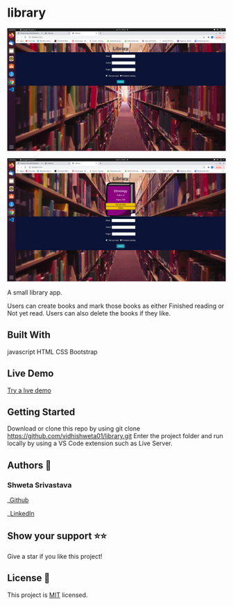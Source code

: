 
# library

![Screenshot](./assets/Screenshot1.png)

![Screenshot](./assets/Screenshot2.png)

A small library app.

Users can create books and mark those books as either Finished reading or Not yet read. Users can also delete the books if they like.

## Built With

javascript
HTML
CSS
Bootstrap

## Live Demo

[Try a lıve demo](https://vidhishweta01.github.io/library/)

## Getting Started

Download or clone this repo by using git clone https://github.com/vidhishweta01/library.git
Enter the project folder and run locally by using a VS Code extension such as Live Server.

## Authors 👤

### Shweta Srivastava

_[Github](https://github.com/vidhishweta01)

_[LinkedIn](http://linkedin.com/in/shweta-s-15a57070)

## Show your support ⭐️⭐️

Give a star if you like this project!

## License 📝

This project is [MIT](https://www.mit.edu/~amini/LICENSE.md) licensed.
